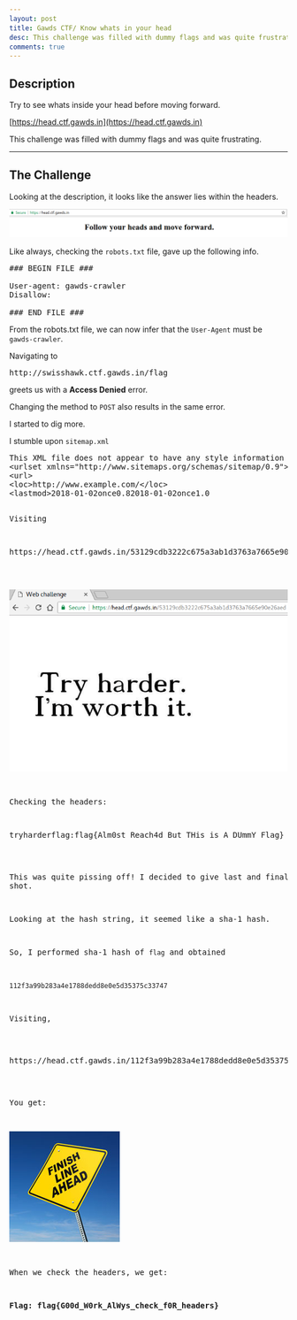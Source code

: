 ```yaml
---
layout: post
title: Gawds CTF/ Know whats in your head
desc: This challenge was filled with dummy flags and was quite frustrating. Looking at the description, it looks like the answer lies within the headers.
comments: true 
---
```


## Description

Try to see whats inside your head before moving forward.

[https://head.ctf.gawds.in](https://head.ctf.gawds.in)

This challenge was filled with dummy flags and was quite frustrating.

* * * 

## The Challenge

Looking at the description, it looks like the answer lies within the headers.

![Challenge](/public/assets/images/startup-knowyourhead.png) 

Like always, checking the `robots.txt` file, gave up the following info.

<pre>
### BEGIN FILE ###

User-agent: gawds-crawler
Disallow:

### END FILE ###
</pre>

From the robots.txt file, we can now infer that the `User-Agent` must be `gawds-crawler`.

Navigating to 
<pre>http://swisshawk.ctf.gawds.in/flag</pre>
 greets us with a <strong>Access Denied</strong> error.

Changing the method to `POST` also results in the same error.

I started to dig more.

I stumble upon `sitemap.xml`
<pre>
This XML file does not appear to have any style information associated with it. The document tree is shown below.
&lt;urlset xmlns="http://www.sitemaps.org/schemas/sitemap/0.9"&gt;
&lt;url&gt;
&lt;loc&gt;http://www.example.com/&lt;/loc&gt;
&lt;lastmod>2018-01-02</lastmod&gt;
&lt;changefreq>once</changefreq&gt;
&lt;priority>0.8</priority&gt;
&lt;/url&gt;
&lt;url&gt;
&lt;loc&gt;
http://www.example.com/53129cdb3222c675a3ab1d3763a7665e90e26aed
&lt;/loc&gt;
&lt;lastmod>2018-01-02</lastmod&gt;
&lt;changefreq>once</changefreq&gt;
&lt;priority>1.0</priority&gt;
&lt;/url&gt;
&lt;/urlset&gt;
</pre>

Visiting
<pre>https://head.ctf.gawds.in/53129cdb3222c675a3ab1d3763a7665e90e26aed</pre>

![Dummy1](/public/assets/images/knowyourhead-dummy1.png)

Checking the headers:

<pre>tryharderflag:flag{Alm0st_Reach4d_But_THis_is_A_DUmmY_Flag}</pre> 

This was quite pissing off! I decided to give last and final shot.


Looking at the hash string, it seemed like a sha-1 hash.

So, I performed sha-1 hash of `flag` and obtained 

`112f3a99b283a4e1788dedd8e0e5d35375c33747`

Visiting,
 <pre>https://head.ctf.gawds.in/112f3a99b283a4e1788dedd8e0e5d35375c33747</pre>

You get:

![Dummy2](/public/assets/images/knowyourhead-dummy2.png)

When we check the headers, we get:

<strong>Flag: flag{G00d_W0rk_AlWys_check_f0R_headers}</strong>
